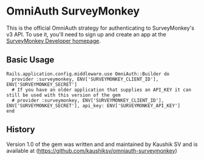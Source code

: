 # OmniAuth SurveyMonkey

This is the official OmniAuth strategy for authenticating to SurveyMonkey's v3 API. To use it, you'll need to sign up and create an app at the [SurveyMonkey Developer homepage](https://developer.surveymonkey.com/).

## Basic Usage
```
Rails.application.config.middleware.use OmniAuth::Builder do
  provider :surveymonkey, ENV['SURVEYMONKEY_CLIENT_ID'], ENV['SURVEYMONKEY_SECRET']
  # If you have an older application that supplies an API_KEY it can still be used with this version of the gem
  # provider :surveymonkey, ENV['SURVEYMONKEY_CLIENT_ID'], ENV['SURVEYMONKEY_SECRET'], api_key: ENV['SURVEYMONKEY_API_KEY']
end
```

## History

Version 1.0 of the gem was written and and maintained by Kaushik SV and is available at (https://github.com/kaushiksv/omniauth-surveymonkey)
